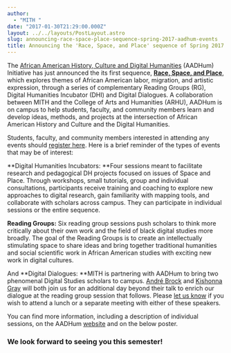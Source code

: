 ```yaml
---
author:
  - "MITH "
date: "2017-01-30T21:29:00.000Z"
layout: ../../layouts/PostLayout.astro
slug: announcing-race-space-place-sequence-spring-2017-aadhum-events
title: Announcing the 'Race, Space, and Place' sequence of Spring 2017 AADHum Events!
---
```


The [African American History, Culture and Digital Humanities](http://mith.umd.edu/research/aadhum/) (AADHum) Initiative has just announced the its first sequence, [**Race, Space, and Place**](http://mith.umd.edu/wp-content/uploads/2017/01/AADhum-Spring-2017-Events.pdf), which explores themes of African American labor, migration, and artistic expression, through a series of complementary Reading Groups (RG), Digital Humanities Incubator (DHI) and Digital Dialogues. A collaboration between MITH and the College of Arts and Humanities (ARHU), AADHum is on campus to help students, faculty, and community members learn and develop ideas, methods, and projects at the intersection of African American History and Culture and the Digital Humanities.

Students, faculty, and community members interested in attending any events should [register here](https://docs.google.com/forms/d/e/1FAIpQLSdiEIszDEFSgS7t2HI8F5qE9uKFniSu0TsIc4wqG3hLK3fZig/viewform?c=0&w=1). Here is a brief reminder of the types of events that may be of interest:

**Digital Humanities Incubators: **Four sessions meant to facilitate research and pedagogical DH projects focused on issues of Space and Place. Through workshops, small tutorials, group and individual consultations, participants receive training and coaching to explore new approaches to digital research, gain familiarity with mapping tools, and collaborate with scholars across campus. They can participate in individual sessions or the entire sequence.

**Reading Groups:** Six reading group sessions push scholars to think more critically about their own work and the field of black digital studies more broadly. The goal of the Reading Groups is to create an intellectually stimulating space to share ideas and bring together traditional humanities and social scientific work in African American studies with exciting new work in digital cultures.

And **Digital Dialogues: **MITH is partnering with AADHum to bring two phenomenal Digital Studies scholars to campus. [André Brock](http://mith.umd.edu/dialogues/dd-spring-2017-andre-brock/) and [Kishonna Gray](http://mith.umd.edu/dialogues/dd-spring-2017-kishonna-gray/) will both join us for an additional day beyond their talk to enrich our dialogue at the reading group session that follows. Please [let us know](mailto:kwins@umd.edu) if you wish to attend a lunch or a separate meeting with either of these speakers.

You can find more information, including a description of individual sessions, on the AADHum [website](http://arhusynergy.umd.edu/programs/aadhum/events/dh_incubators) and on the below poster.

### **We look forward to seeing you this semester!**

